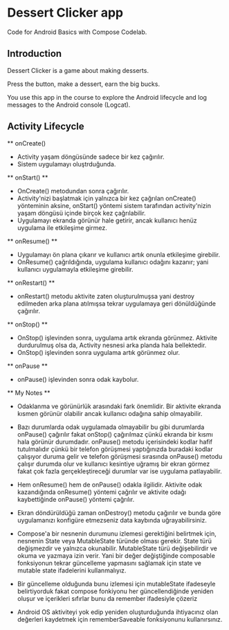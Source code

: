 Dessert Clicker app
=====================

Code for Android Basics with Compose Codelab.

Introduction
------------

Dessert Clicker is a game about making desserts.

Press the button, make a dessert, earn the big bucks.

You use this app in the course to explore the Android lifecycle and log messages to
the Android console (Logcat).


Activity Lifecycle
---------------

** onCreate()

-	Activity yaşam döngüsünde sadece bir kez çağırılır.
- Sistem uygulamayı oluştrduğunda.

** onStart() **

- OnCreate() metodundan sonra çağırılır.
- Activity'nizi başlatmak için yalnızca bir kez çağrılan onCreate() yönteminin aksine, onStart() yöntemi sistem tarafından activity'nizin yaşam döngüsü içinde birçok kez çağrılabilir.
- Uygulamayı ekranda görünür hale getirir, ancak kullanıcı henüz uygulama ile etkileşime girmez.

** onResume() **

- Uygulamayı ön plana çıkarır ve kullanıcı artık onunla etkileşime girebilir.
- OnResume() çağrıldığında, uygulama kullanıcı odağını kazanır; yani kullanıcı uygulamayla etkileşime girebilir.

** onRestart() ** 

-	onRestart() metodu aktivite zaten oluşturulmuşsa yani destroy edilmeden arka plana atılmışsa tekrar uygulamaya geri dönüldüğünde çağırılır.

** onStop() **

- OnStop() işlevinden sonra, uygulama artık ekranda görünmez. Aktivite durdurulmuş olsa da, Activity nesnesi arka planda hala bellektedir.
- OnStop() işlevinden sonra uygulama artık görünmez olur.

** onPause **

- onPause() işlevinden sonra odak kaybolur.

** My Notes **

- Odaklanma ve görünürlük arasındaki fark önemlidir. Bir aktivite ekranda kısmen görünür olabilir ancak kullanıcı odağına sahip olmayabilir.

- Bazı durumlarda odak uygulamada olmayabilir bu gibi durumlarda onPause() çağırılır fakat onStop() çağırılmaz çünkü ekranda bir kısmı hala görünür durumdadır. onPause() metodu içerisindeki kodlar hafif tutulmalıdır çünkü bir telefon görüşmesi yaptığınızda buradaki kodlar çalışıyor duruma gelir ve telefon görüşmesi sırasında onPause() metodu çalışır durumda olur ve kullanıcı kesintiye uğramış bir ekran görmez fakat çok fazla gerçekleştireceği durumlar var ise uygulama patlayabilir.

- Hem onResume() hem de onPause() odakla ilgilidir. Aktivite odak kazandığında onResume() yöntemi çağrılır ve aktivite odağı kaybettiğinde onPause() yöntemi çağrılır.

- Ekran döndürüldüğü zaman onDestroy() metodu çağırılır ve bunda göre uygulamanızı konfigüre etmezseniz data kaybında uğrayabilirsiniz.

- Compose'a bir nesnenin durumunu izlemesi gerektiğini belirtmek için, nesnenin State veya MutableState türünde olması gerekir. State türü değişmezdir ve yalnızca okunabilir. MutableState türü değişebilirdir ve okuma ve yazmaya izin verir. Yani bir değer değiştiğinde composable fonksiyonun tekrar güncelleme yapmasını sağlamak için state ve mutable state ifadelerini kullanmalıyız.

- Bir güncelleme olduğunda bunu izlemesi için mutableState ifadeseyle belirtiyorduk fakat compose fonkiyonu her güncellendiğinde yeniden oluşur ve içerikleri sıfırlar bunu da remember ifadesiyle çözeriz

- Android OS aktiviteyi yok edip yeniden oluşturduğunda ihtiyacınız olan değerleri kaydetmek için rememberSaveable fonksiyonunu kullanırsınız.






